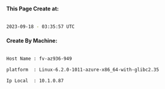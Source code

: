 
   
#### This Page Create at:

```bash

2023-09-18 - 03:35:57 UTC

```

#### Create By Machine:

```bash

Host Name : fv-az936-949

platform  : Linux-6.2.0-1011-azure-x86_64-with-glibc2.35

Ip Local  : 10.1.0.87

```

